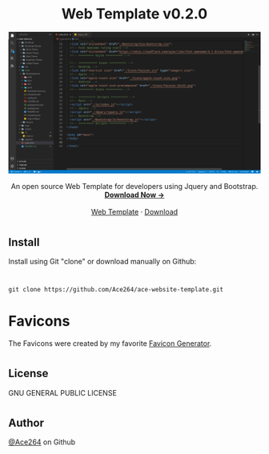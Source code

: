 <h1 align="center">Web Template v0.2.0</h1>
<img src="./Imgs/Preveiw.png">
<p align="center">
  An open source Web Template for developers using Jquery and Bootstrap.
  <br>
  <a href=""><strong>Download Now -></strong></a>
  <br>
  <br>
  <a href="https://github.com/Ace264/ace-website-template">Web Template</a>
  ·
  <a href="https://github.com/Ace264/ace-website-template/releases/tag/web-template">Download</a>
  <br>
</p>

#

## Install
Install using Git "clone" or download manually on Github:
#
```shell
git clone https://github.com/Ace264/ace-website-template.git
```
#
# Favicons
The Favicons were created by my favorite
[Favicon Generator](https://favicon.io/favicon-generator/).
#

## License

GNU GENERAL PUBLIC LICENSE
#
## Author

[@Ace264](https://github.com/Ace264) on Github